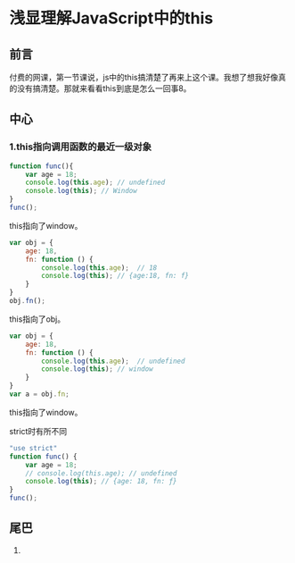 # 浅显理解JavaScript中的this

## 前言

付费的网课，第一节课说，js中的this搞清楚了再来上这个课。我想了想我好像真的没有搞清楚。那就来看看this到底是怎么一回事8。

## 中心

### 1.this指向调用函数的最近一级对象

```javascript
function func(){
    var age = 18;
    console.log(this.age); // undefined
    console.log(this); // Window
}
func();
```

this指向了window。



```javascript
var obj = {
    age: 18,
    fn: function () {
        console.log(this.age);  // 18
        console.log(this); // {age:18, fn: f}
    }
}
obj.fn();
```

this指向了obj。



```javascript
var obj = {
    age: 18,
    fn: function () {
        console.log(this.age);  // undefined
        console.log(this); // window
    }
}
var a = obj.fn;
```

this指向了window。



strict时有所不同

```javascript
"use strict"
function func() {
    var age = 18;
    // console.log(this.age); // undefined
    console.log(this); // {age: 18, fn: ƒ}
}
func();
```



## 尾巴

1. 